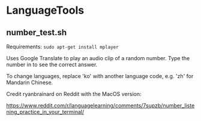 # LanguageTools

## number_test.sh

Requirements: `sudo apt-get install mplayer`

Uses Google Translate to play an audio clip of a random number. Type the number in to see the correct answer.

To change languages, replace 'ko' with another language code, e.g. 'zh' for Mandarin Chinese.

Credit ryanbrainard on Reddit with the MacOS version:

https://www.reddit.com/r/languagelearning/comments/7supzb/number_listening_practice_in_your_terminal/

